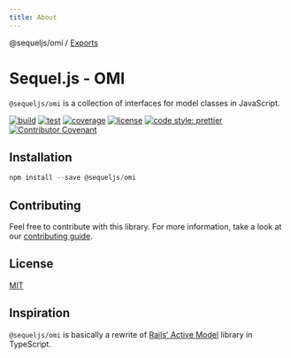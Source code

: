 ```yaml
---
title: About
---
```


@sequeljs/omi / [Exports](modules.md)

# Sequel.js - OMI

`@sequeljs/omi` is a collection of interfaces for model classes in JavaScript.

[![build](https://github.com/sequeljs/omi/workflows/build/badge.svg)](https://github.com/sequeljs/omi/)
[![test](https://github.com/sequeljs/omi/workflows/test/badge.svg)](https://github.com/sequeljs/omi/)
[![coverage](https://coveralls.io/repos/github/sequeljs/omi/badge.svg?branch=main)](https://coveralls.io/github/sequeljs/omi?branch=main)
[![license](https://img.shields.io/github/license/sequeljs/omi)](https://github.com/sequeljs/omi/blob/main/LICENSE.md)
[![code style: prettier](https://img.shields.io/badge/code_style-prettier-ff69b4.svg)](https://github.com/prettier/prettier)
[![Contributor Covenant](https://img.shields.io/badge/Contributor%20Covenant-v2.0%20adopted-ff69b4.svg)](https://github.com/sequeljs/omi/blob/main/CODE_OF_CONDUCT.md)

## Installation

```JavaScript
npm install --save @sequeljs/omi
```

## Contributing

Feel free to contribute with this library. For more information, take a look at
our
[contributing guide](https://github.com/sequeljs/omi/blob/main/CONTRIBUTING.md).

## License

[MIT](https://github.com/sequeljs/omi/blob/main/LICENSE)

## Inspiration

`@sequeljs/omi` is basically a rewrite of
[Rails' Active Model](https://github.com/rails/rails/tree/v6.1.0/activemodel)
library in TypeScript.
